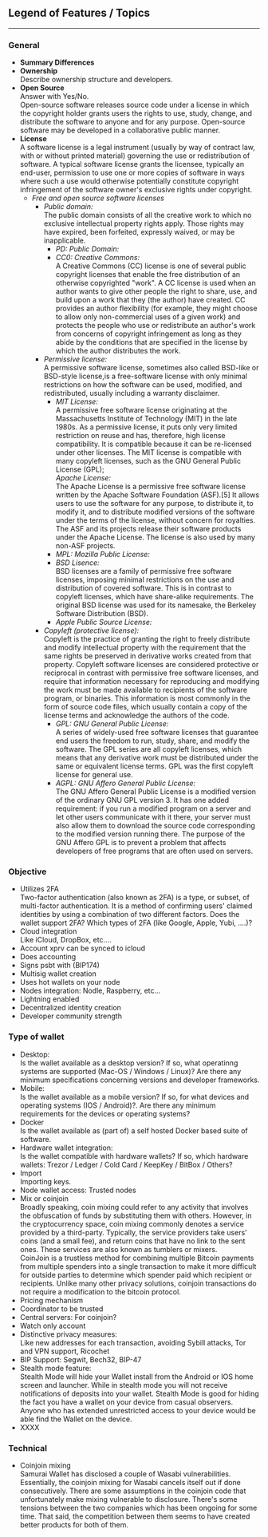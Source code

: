 ## **Legend of Features / Topics**

---

### **General**
* **Summary Differences**  
* **Ownership**  
Describe ownership structure and developers.  
* **Open Source**  
Answer with Yes/No.   
Open-source software releases source code under a license in which the copyright holder grants users the rights to use, study, change, and distribute the software to anyone and for any purpose. Open-source software may be developed in a collaborative public manner.  
* **License**  
A software license is a legal instrument (usually by way of contract law, with or without printed material) governing the use or redistribution of software. A typical software license grants the licensee, typically an end-user, permission to use one or more copies of software in ways where such a use would otherwise potentially constitute copyright infringement of the software owner's exclusive rights under copyright.   
  * *Free and open source software licenses*  
    * *Public domain:*  
The public domain consists of all the creative work to which no exclusive intellectual property rights apply. Those rights may have expired, been forfeited, expressly waived, or may be inapplicable.  
	  * *PD: Public Domain:*  
	  * *CC0: Creative Commons:*  
	A Creative Commons (CC) license is one of several public copyright licenses that enable the free distribution of an otherwise copyrighted "work". A CC license is used when an author wants to give other people the right to share, use, and build upon a work that they (the author) have created. CC provides an author flexibility (for example, they might choose to allow only non-commercial uses of a given work) and protects the people who use or redistribute an author's work from concerns of copyright infringement as long as they abide by the conditions that are specified in the license by which the author distributes the work.  
    * *Permissive license:*   
A permissive software license, sometimes also called BSD-like or BSD-style license,is a free-software license with only minimal restrictions on how the software can be used, modified, and redistributed, usually including a warranty disclaimer.  
	  * *MIT License:*  
	A permissive free software license originating at the Massachusetts Institute of Technology (MIT) in the late 1980s. As a permissive license, it puts only very limited restriction on reuse and has, therefore, high license compatibility. It is compatible because it can be re-licensed under other licenses. The MIT license is compatible with many copyleft licenses, such as the GNU General Public License (GPL);  
	  *Apache License:*  
	The Apache License is a permissive free software license written by the Apache Software Foundation (ASF).[5] It allows users to use the software for any purpose, to distribute it, to modify it, and to distribute modified versions of the software under the terms of the license, without concern for royalties. The ASF and its projects release their software products under the Apache License. The license is also used by many non-ASF projects.  
	  * *MPL: Mozilla Public License:*  
	  * *BSD Lisence:*  
	BSD licenses are a family of permissive free software licenses, imposing minimal restrictions on the use and distribution of covered software. This is in contrast to copyleft licenses, which have share-alike requirements. The original BSD license was used for its namesake, the Berkeley Software Distribution (BSD).    
	  * *Apple Public Source License:*    
    * *Copyleft (protective license):*  
Copyleft is the practice of granting the right to freely distribute and modify intellectual property with the requirement that the same rights be preserved in derivative works created from that property. 
Copyleft software licenses are considered protective or reciprocal in contrast with permissive free software licenses, and require that information necessary for reproducing and modifying the work must be made available to recipients of the software program, or binaries. This information is most commonly in the form of source code files, which usually contain a copy of the license terms and acknowledge the authors of the code.  
	  * *GPL: GNU General Public License:*  
	A series of widely-used free software licenses that guarantee end users the freedom to run, study, share, and modify the software. The GPL series are all copyleft licenses, which means that any derivative work must be distributed under the same or equivalent license terms. GPL was the first copyleft license for general use.    
	  * *AGPL: GNU Affero General Public License:*  
	 The GNU Affero General Public License is a modified version of the ordinary GNU GPL version 3. It has one added requirement: if you run a modified program on a server and let other users communicate with it there, your server must also allow them to download the source code corresponding to the modified version running there. The purpose of the GNU Affero GPL is to prevent a problem that affects developers of free programs that are often used on servers.  
### **Objective**   
* Utilizes 2FA  
Two-factor authentication (also known as 2FA) is a type, or subset, of multi-factor authentication. It is a method of confirming users' claimed identities by using a combination of two different factors. Does the wallet support 2FA? Which types of 2FA (like Google, Apple, Yubi, ....)?  
* Cloud integration  
Like iCloud, DropBox, etc....  
* Account xprv can be synced to icloud  
* Does accounting  
* Signs psbt with (BIP174)  
* Multisig wallet creation  
* Uses hot wallets on your node  
* Nodes integration: Nodle, Raspberry, etc...  
* Lightning enabled  
* Decentralized identity creation  
* Developer community strength  
### **Type of wallet**  
* Desktop:  
Is the wallet available as a desktop version? If so, what operatinng systems are supported (Mac-OS / Windows / Linux)? Are there any minimum specifications concerning versions and developer frameworks.  
* Mobile:  
Is the wallet available as a mobile version? If so, for what devices and operating systems (IOS / Android)?. Are there any minimum requirements for the devices or operating systems?  
* Docker  
Is the wallet available as (part of) a self hosted Docker based suite of software.  
* Hardware wallet integration:  
Is the wallet compatible with hardware wallets? If so, which hardware wallets: Trezor / Ledger / Cold Card / KeepKey / BitBox / Others?  
* Import  
Importing keys.  
* Node wallet access: Trusted nodes  
* Mix or coinjoin  
Broadly speaking, coin mixing could refer to any activity that involves the obfuscation of funds by substituting them with others. However, in the cryptocurrency space, coin mixing commonly denotes a service provided by a third-party. Typically,  the service providers take users’ coins (and a small fee), and return coins that have no link to the sent ones. These services are also known as tumblers or mixers.  
CoinJoin is a trustless method for combining multiple Bitcoin payments from multiple spenders into a single transaction to make it more difficult for outside parties to determine which spender paid which recipient or recipients. Unlike many other privacy solutions, coinjoin transactions do not require a modification to the bitcoin protocol.  
* Pricing mechanism  
* Coordinator to be trusted  
* Central servers: For coinjoin?  
* Watch only account  
* Distinctive privacy measures:  
Like new addresses for each transaction, avoiding Sybill attacks, Tor and VPN support, Ricochet  
* BIP Support: Segwit, Bech32, BIP-47  
* Stealth mode feature:  
Stealth Mode will hide your Wallet install from the Android or IOS home screen and launcher. While in stealth mode you will not receive notifications of deposits into your wallet. Stealth Mode is good for hiding the fact you have a wallet on your device from casual observers. Anyone who has extended unrestricted access to your device would be able find the Wallet on the device.  
* XXXX  
  
### **Technical**  
 * Coinjoin mixing  
  Samurai Wallet has disclosed a couple of Wasabi vulnerabilities. Essentially, the coinjoin mixing for Wasabi cancels itself out if done consecutively. There are some assumptions in the coinjoin code that unfortunately make mixing vulnerable to disclosure. There's some tensions between the two companies which has been ongoing for some time. That said, the competition between them seems to have created better products for both of them.  
